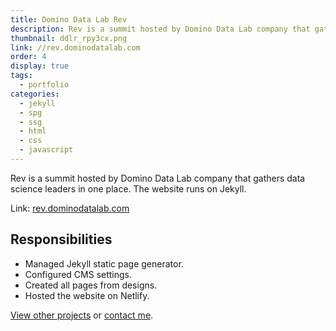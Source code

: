 ```yaml
---
title: Domino Data Lab Rev
description: Rev is a summit hosted by Domino Data Lab company that gathers data science leaders in one place.
thumbnail: ddlr_rpy3cx.png
link: //rev.dominodatalab.com
order: 4
display: true
tags:
  - portfolio
categories:
  - jekyll
  - spg
  - ssg
  - html
  - css
  - javascript
---
```


Rev is a summit hosted by Domino Data Lab company that gathers data science leaders in one place. The website runs on Jekyll.

Link: [rev.dominodatalab.com](//rev.dominodatalab.com)

## Responsibilities

- Managed Jekyll static page generator.
- Configured CMS settings.
- Created all pages from designs.
- Hosted the website on Netlify.

[View other projects](/portfolio/) or [contact me](/contact/).
